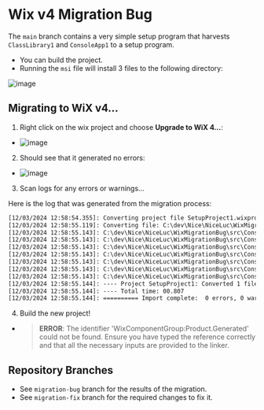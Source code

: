 # Wix v4 Migration Bug

The `main` branch contains a very simple setup program that harvests `ClassLibrary1` and `ConsoleApp1` to a setup program.

* You can build the project.
* Running the `msi` file will install 3 files to the following directory:

![image](https://github.com/user-attachments/assets/329c62a2-9272-4ade-9a11-93a650224cab)

## Migrating to WiX v4...

1. Right click on the wix project and choose **Upgrade to WiX 4...**:
  - ![image](https://github.com/user-attachments/assets/ffcb3594-2c7d-4ff8-a5ca-98ea97f95f2a)
2. Should see that it generated no errors:
  - ![image](https://github.com/user-attachments/assets/6532e714-f4ff-4ec3-9619-99f3ce2282fd)
3. Scan logs for any errors or warnings...

Here is the log that was generated from the migration process:

```txt
[12/03/2024 12:58:54.355]: Converting project file SetupProject1.wixproj...
[12/03/2024 12:58:55.119]: Converting file: C:\dev\Nice\NiceLuc\WixMigrationBug\src\ConsoleApp1\SetupProject1\Product.wxs...
[12/03/2024 12:58:55.143]: C:\dev\Nice\NiceLuc\WixMigrationBug\src\ConsoleApp1\SetupProject1\Product.wxs : information WIX0005: [Converted] This file contains an XML declaration on the first line. (DeclarationPresent)
[12/03/2024 12:58:55.143]: C:\dev\Nice\NiceLuc\WixMigrationBug\src\ConsoleApp1\SetupProject1\Product.wxs(1) : information WIX0009: [Converted] The namespace 'http://schemas.microsoft.com/wix/2006/wi' is out of date. It must be 'http://wixtoolset.org/schemas/v4/wxs'. (XmlnsValueWrong)
[12/03/2024 12:58:55.143]: C:\dev\Nice\NiceLuc\WixMigrationBug\src\ConsoleApp1\SetupProject1\Product.wxs(2) : information WIX0023: [Converted] Using '*' for the Product Id attribute is unnecessary. Remove the attribute to remove the redundancy. (AutoGuidUnnecessary)
[12/03/2024 12:58:55.143]: C:\dev\Nice\NiceLuc\WixMigrationBug\src\ConsoleApp1\SetupProject1\Product.wxs(2) : information WIX0032: [Converted] A MediaTemplate with no attributes set is now provided by default. Remove the element. (DefaultMediaTemplate)
[12/03/2024 12:58:55.143]: C:\dev\Nice\NiceLuc\WixMigrationBug\src\ConsoleApp1\SetupProject1\Product.wxs(2) : information WIX0030: [Converted] The Product and Package elements have been renamed and reorganized for simplicity. (ProductAndPackageRenamed)
[12/03/2024 12:58:55.143]: C:\dev\Nice\NiceLuc\WixMigrationBug\src\ConsoleApp1\SetupProject1\Product.wxs : information WIX0058: [Converted] The TARGETDIR directory should no longer be explicitly defined. Remove the Directory element with Id attribute 'TARGETDIR'. (TargetDirDeprecated)
[12/03/2024 12:58:55.143]: C:\dev\Nice\NiceLuc\WixMigrationBug\src\ConsoleApp1\SetupProject1\Product.wxs(14) : information WIX0059: [Converted] Standard directories such as 'ProgramFilesFolder' should no longer be defined using the Directory element. Use the StandardDirectory element instead. (DefiningStandardDirectoryDeprecated)
[12/03/2024 12:58:55.144]: ---- Project SetupProject1: Converted 1 files.
[12/03/2024 12:58:55.144]: ---- Total time: 00.807
[12/03/2024 12:58:55.144]: ========== Import complete:  0 errors, 0 warnings
```

4. Build the new project!
  - > **ERROR**:  The identifier 'WixComponentGroup:Product.Generated' could not be found. Ensure you have typed the reference correctly and that all the necessary inputs are provided to the linker.

## Repository  Branches
* See `migration-bug` branch for the results of the migration.
* See `migration-fix` branch for the required changes to fix it.
